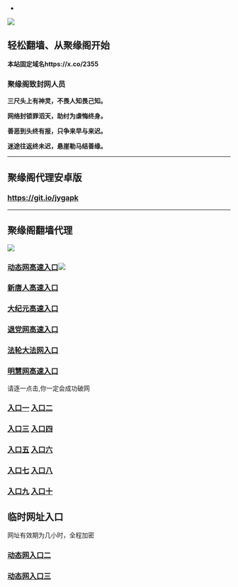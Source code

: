* 
![](https://raw.githubusercontent.com/hao369/a/master/j.jpg)



## 轻松翻墙、从聚缘阁开始

**本站固定域名https://x.co/2355**

### 聚缘阁致封网人员

**三尺头上有神灵，不畏人知畏己知。**

**网络封锁罪滔天，助纣为虐悔终身。**

**善恶到头终有报，只争来早与来迟。**

**迷途往返终未迟，悬崖勒马结善缘。**

***



##  聚缘阁代理安卓版

### https://git.io/jygapk


***



## 聚缘阁翻墙代理 

![](https://raw.githubusercontent.com/hao369/a/master/wx2.jpg)

### [动态网高速入口](https://kcpqm5x3zc.execute-api.ap-northeast-1.amazonaws.com/258/?id=2)![](https://raw.githubusercontent.com/hao369/a/master/jygdl.gif)

### [新唐人高速入口](https://kcpqm5x3zc.execute-api.ap-northeast-1.amazonaws.com/258/?id=5)

### [大纪元高速入口](https://kcpqm5x3zc.execute-api.ap-northeast-1.amazonaws.com/258/?id=7)

### [退党网高速入口](https://kcpqm5x3zc.execute-api.ap-northeast-1.amazonaws.com/258/?id=8)

### [法轮大法网入口](https://kcpqm5x3zc.execute-api.ap-northeast-1.amazonaws.com/258/?id=15)

### [明慧网高速入口](https://kcpqm5x3zc.execute-api.ap-northeast-1.amazonaws.com/258/?id=3)

请逐一点击,你一定会成功破网

### **[入口一](http://x.co/2244)** **[入口二](http://x.co/3824)**


### **[入口三](https://s3.eu-central-1.amazonaws.com/jyg3/index.html)**  **[入口四](https://s3-ap-southeast-1.amazonaws.com/jyg4/index.html)**

### **[入口五](https://s3.ap-south-1.amazonaws.com/jyg5/index.html)**  **[入口六](https://s3-us-west-1.amazonaws.com/jyg6/index.html)**


###  **[入口七](https://s3-us-west-2.amazonaws.com/jyg7/index.html)**  **[入口八](https://s3-eu-west-1.amazonaws.com/jyg8/index.html)**


###  **[入口九](https://s3-ap-northeast-1.amazonaws.com/jyg9/index.html)**  **[入口十](https://s3.amazonaws.com/dtw/index.html)**



## 临时网址入口 

网址有效期为几小时，全程加密

### [动态网入口二](https://x.co/ddg)

### [动态网入口三](https://x.co/ddf)



